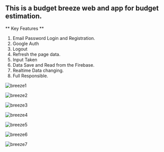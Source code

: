 ## This is a budget breeze web and app for budget estimation.

** Key Features ** 
1. Email Password Login and Registration.
2. Google Auth
3. Logout
4. Refresh the page data.
5. Input Taken
6. Data Save and Read from the Firebase.
7. Realtime Data changing.
8. Full Responsible.

![breeze1](https://github.com/shahriar00/Budget-Breeze/assets/70763173/6b1a8295-10bf-4335-8093-6ded36025f17)

![breeze2](https://github.com/shahriar00/Budget-Breeze/assets/70763173/ceb26026-1ef5-4faf-b1a2-c7fe1985f22e)

![breeze3](https://github.com/shahriar00/Budget-Breeze/assets/70763173/c24a70c4-d148-4330-932a-310ba480808a)

![breeze4](https://github.com/shahriar00/Budget-Breeze/assets/70763173/15eb26b2-767d-4b6b-9306-3fb61f866e6b)

![breeze5](https://github.com/shahriar00/Budget-Breeze/assets/70763173/ad2ee0eb-b3b2-44a4-84d3-fe643e6b602c)

![breeze6](https://github.com/shahriar00/Budget-Breeze/assets/70763173/69543e74-3298-4831-b2e5-d148e0320b3b)

![breeze7](https://github.com/shahriar00/Budget-Breeze/assets/70763173/342156d2-d5fd-4045-a3ed-78391b0bb994)


